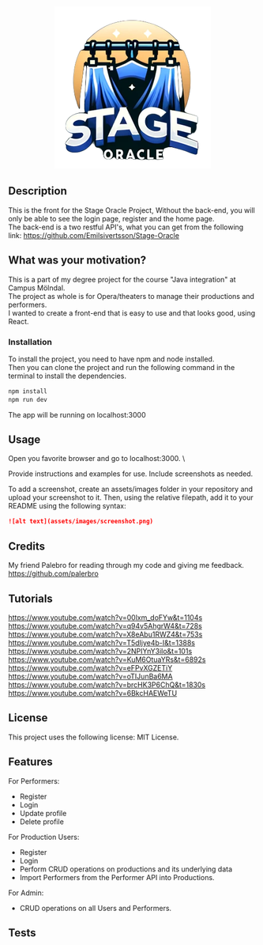 <p align="center">
<img src="src/assets/logo hanger.png" alt="Logo" width="316" height="329">
</p>

## Description
This is the front for the Stage Oracle Project, 
Without the back-end, you will only be able to see the login page, register and the home page. \
The back-end is a two restful API's, what you can get from the following link:
https://github.com/Emilsivertsson/Stage-Oracle

## What was your motivation?
This is a part of my degree project for the course "Java integration" at Campus Mölndal. \
The project as whole is for Opera/theaters to manage their productions and performers. \
I wanted to create a front-end that is easy to use and that looks good, using React.

### Installation
To install the project, you need to have npm and node installed. \
Then you can clone the project and run the following command in the terminal to install the dependencies.

```sh
npm install
npm run dev
```
The app will be running on localhost:3000

## Usage
Open you favorite browser and go to localhost:3000. \

Provide instructions and examples for use. Include screenshots as needed.

To add a screenshot, create an assets/images folder in your repository and upload your screenshot to it. Then, using the relative filepath, add it to your README using the following syntax:

```md
![alt text](assets/images/screenshot.png)
```
## Credits
My friend Palebro for reading through my code and giving me feedback.
https://github.com/palerbro

## Tutorials
https://www.youtube.com/watch?v=00lxm_doFYw&t=1104s
https://www.youtube.com/watch?v=q94v5AhgrW4&t=728s
https://www.youtube.com/watch?v=X8eAbu1RWZ4&t=753s
https://www.youtube.com/watch?v=T5dIjye4b-I&t=1388s
https://www.youtube.com/watch?v=2NPIYnY3ilo&t=101s
https://www.youtube.com/watch?v=KuM6OtuaYRs&t=6892s
https://www.youtube.com/watch?v=eFPvXGZETiY
https://www.youtube.com/watch?v=oTIJunBa6MA
https://www.youtube.com/watch?v=brcHK3P6ChQ&t=1830s
https://www.youtube.com/watch?v=6BkcHAEWeTU

## License
This project uses the following license: MIT License.

## Features
For Performers:
- Register
- Login
- Update profile
- Delete profile

For Production Users:
- Register
- Login
- Perform CRUD operations on productions and its underlying data
- Import Performers from the Performer API into Productions.

For Admin:  
- CRUD operations on all Users and Performers.

## Tests
